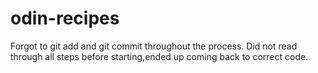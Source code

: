 # odin-recipes
Forgot to git add and git commit throughout the process.
Did not read through all steps before starting,ended up coming back to correct code.
